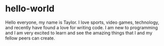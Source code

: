 hello-world
===========
Hello everyone, my name is Taylor. I love sports, video games, technology, and recently have found a love for writing code. I am new to programming and I am very excited to learn and see the amazing things that I and my fellow peers can create. 
